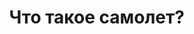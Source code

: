 <html>
  <title>Все о самолётах</title>
  <h1>
    <p style="text-align:right">Что такое самолет?</p>

